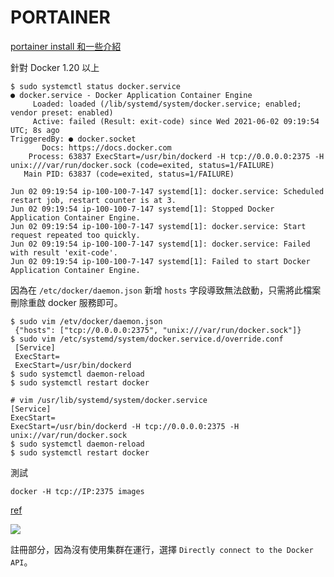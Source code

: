 # PORTAINER

[portainer install 和一些介紹](https://documentation.portainer.io/quickstart/)

針對 Docker 1.20 以上
```bash=
$ sudo systemctl status docker.service
● docker.service - Docker Application Container Engine
     Loaded: loaded (/lib/systemd/system/docker.service; enabled; vendor preset: enabled)
     Active: failed (Result: exit-code) since Wed 2021-06-02 09:19:54 UTC; 8s ago
TriggeredBy: ● docker.socket
       Docs: https://docs.docker.com
    Process: 63837 ExecStart=/usr/bin/dockerd -H tcp://0.0.0.0:2375 -H unix:///var/run/docker.sock (code=exited, status=1/FAILURE)
   Main PID: 63837 (code=exited, status=1/FAILURE)

Jun 02 09:19:54 ip-100-100-7-147 systemd[1]: docker.service: Scheduled restart job, restart counter is at 3.
Jun 02 09:19:54 ip-100-100-7-147 systemd[1]: Stopped Docker Application Container Engine.
Jun 02 09:19:54 ip-100-100-7-147 systemd[1]: docker.service: Start request repeated too quickly.
Jun 02 09:19:54 ip-100-100-7-147 systemd[1]: docker.service: Failed with result 'exit-code'.
Jun 02 09:19:54 ip-100-100-7-147 systemd[1]: Failed to start Docker Application Container Engine.
```


因為在 `/etc/docker/daemon.json` 新增 `hosts` 字段導致無法啟動，只需將此檔案刪除重啟 docker 服務即可。


```bash=
$ sudo vim /etv/docker/daemon.json
 {"hosts": ["tcp://0.0.0.0:2375", "unix:///var/run/docker.sock"]}
$ sudo vim /etc/systemd/system/docker.service.d/override.conf
 [Service]
 ExecStart=
 ExecStart=/usr/bin/dockerd
$ sudo systemctl daemon-reload
$ sudo systemctl restart docker
```

```bash=
# vim /usr/lib/systemd/system/docker.service
[Service]
ExecStart=
ExecStart=/usr/bin/dockerd -H tcp://0.0.0.0:2375 -H unix://var/run/docker.sock
$ sudo systemctl daemon-reload
$ sudo systemctl restart docker
```

測試
```bash=
docker -H tcp://IP:2375 images
```


[ref](https://deepzz.com/post/dockerd-and-docker-remote-api.html)


![](https://i.imgur.com/nCeQw9b.png)

註冊部分，因為沒有使用集群在運行，選擇 `Directly connect to the Docker API`。



